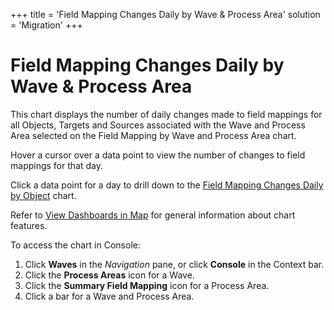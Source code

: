 +++
title = 'Field Mapping Changes Daily by Wave & Process Area'
solution = 'Migration'
+++

# Field Mapping Changes Daily by Wave & Process Area

This chart displays the number of daily changes made to field mappings
for all Objects, Targets and Sources associated with the Wave and
Process Area selected on the Field Mapping by Wave and Process Area
chart.

Hover a cursor over a data point to view the number of changes to field
mappings for that day.

Click a data point for a day to drill down to the [Field Mapping Changes
Daily by Object](Field_Mapping_Changes_Daily_by_Object.htm) chart.

Refer to [View Dashboards in Map](View_Dashboards_in_Map.htm) for
general information about chart features.

To access the chart in Console:

1.  Click <span style="font-weight: bold;">Waves</span> in the
    <span style="font-style: italic;">Navigation</span> pane, or click
    <span style="font-weight: bold;">Console</span> in the Context bar.
2.  Click the <span style="font-weight: bold;">Process Areas</span> icon
    for a Wave.
3.  Click the <span style="font-weight: bold;">Summary Field
    Mapping</span> icon for a Process Area.
4.  Click a bar for a Wave and Process Area.
